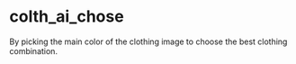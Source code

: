 # colth_ai_chose
By picking the main color of the clothing image to choose the best clothing combination.
